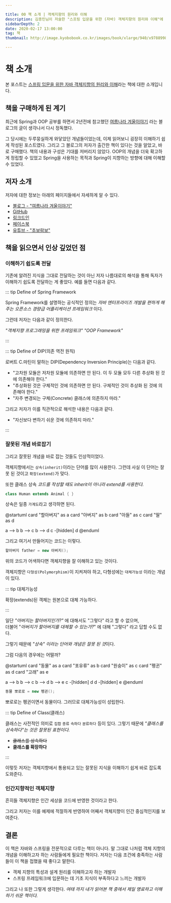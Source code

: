 ```yaml
---

title: 00 책 소개 | 객체지향의 원리와 이해
description: 김종민님이 저술한 "스프링 입문을 위한 (자바) 객체지향의 원리와 이해"에 대한 소개입니다.
sidebarDepth: 2
date: 2020-02-17 13:00:00
tag: 책
thumbnail: http://image.kyobobook.co.kr/images/book/xlarge/940/x9788998139940.jpg

---
```


# 책 소개

본 포스트는 [스프링 입문을 위한 자바 객체지향의 원리와 이해](https://wikibook.co.kr/java-oop-for-spring/)라는 책에 대한 소개입니다.

## 책을 구매하게 된 계기

최근에 Spring과 OOP 공부를 하면서 2년전에 참고했던 [여름나라 겨울이야기](https://expert0226.tistory.com/category/%EA%B0%95%EC%A2%8C/Spring%203.0) 라는 블로그의 글이 생각나서 다시 정독했다.

그 당시에는 두루뭉실하게 와닿았던 개념들이었는데, 이제 읽어보니 굉장히 이해하기 쉽게 작성된 포스트였다.
그리고 그 블로그의 저자가 출간한 책이 있다는 것을 알았고, 바로 구매했다.
책의 내용과 구성은 기대를 저버리지 않았다.
OOP의 개념을 더욱 확고하게 정립할 수 있었고 Spring을 사용하는 목적과 Spring이 지향하는 방향에 대해 이해할 수 있었다.


## 저자 소개

저자에 대한 정보는 아래의 페이지들에서 자세하게 알 수 있다.

- [블로그 - "여름나라 겨울이야기"](https://expert0226.tistory.com/)
- [GitHub](https://github.com/expert0226)
- [링크드인](https://kr.linkedin.com/in/%EC%A2%85%EB%AF%BC-%EA%B9%80-911410100)
- [페이스북](https://www.facebook.com/NoviceRambo)
- [유튜브 - "초보람보"](https://www.youtube.com/channel/UCvQOwKeXLw2jwecuL3bcw0w/videos)

## 책을 읽으면서 인상 깊었던 점

### 이해하기 쉽도록 전달

기존에 알려진 지식을 그대로 전달하는 것이 아닌 저자 나름대로의 해석을 통해 독자가 이해하기 쉽도록 전달하는 게 좋았다.
예를 들면 다음과 같다.

::: tip Define of Spring Framework

Spring Framework를 설명하는 공식적인 정의는 _자바 엔터프라이즈 개발을 편하게 해주는 오픈소스 경량급 어플리케이션 프레임워크_ 이다.

그런데 저자는 다음과 같이 정의한다.

_"객체지향 프로그래밍을 위한 프레임워크"_ _"OOP Framework"_

:::

::: tip Define of DIP(의존 역전 원칙)  

로버트 C.마틴이 말하는 DIP(Dependency Inversion Principle)는 다음과 같다.

- "고차원 모듈은 저차원 모듈에 의존하면 안 된다. 이 두 모듈 모두 다른 추상화 된 것에 의존해야 한다."
- "추상화된 것은 구체적인 것에 의존하면 안 된다. 구체적인 것이 추상화 된 것에 의존해야 한다."
- "자주 변경되는 구체(Concrete) 클래스에 의존하지 마라."

그리고 저자가 이를 직관적으로 해석한 내용은 다음과 같다.

- "자신보다 변하기 쉬운 것에 의존하지 마라."

:::

### 잘못된 개념 바로잡기

그리고 잘못된 개념을 바로 잡는 것들도 인상적이었다.

객체지향에서는 `상속(inherit)`이라는 단어를 많이 사용한다. 그런데 사실 이 단어는 잘못 된 것이고 `확장(extend)`가 맞다.

또한 클래스 상속 _코드를 작성할 때도 inherit이 아니라 extend를 사용한다._

```java
class Human extends Animal { }
```

상속은 일종 `가계도`라고 생각하면 된다.

@startuml
card "할아버지" as a
card "아버지" as b
card "아들" as c
card "딸" as d

a --> b
b --> c
b --> d
c -[hidden] d
@enduml

그리고 여기서 만들어지는 코드는 이렇다.

```java
할아버지 father = new 아버지();
```

위의 코드가 어색하다면 객체지향을 잘 이해하고 있는 것이다.

객체지향은 `다형성(Polymorphism)`이 지켜져야 하고, 다형성에는 `대체가능성` 이라는 개념이 있다.

::: tip 대체가능성

확장(extends)된 객체는 원본으로 대체 가능하다.
 
:::

일단 _"아버지는 할아버지인가?"_ 에 대해서도 "그렇다" 라고 할 수 없으며,\
더불어 "_아버지가 할아버지를 대체할 수 있는가?_" 에 대해 "그렇다" 라고 답할 수도 없다.

그렇기 때문에 *"상속" 이라는 단어와 개념은 잘못 된 것*이다.

그럼 다음의 경우에는 어떨까?

@startuml
card "동물" as a
card "포유류" as b
card "원숭이" as c
card "펭귄" as d
card "고래" as e

a --> b
b --> c
b --> d
b --> e
c -[hidden] d
d -[hidden] e
@enduml

```java
동물 뽀로로 = new 펭귄();
```

뽀로로는 펭귄이면서 동물이다. 그러므로 대체가능성이 성립한다.

::: tip Define of Class(클래스)

클래스는 사전적인 의미로 `집합` `종류` `속하다` `분류하다` 등이 있다.
그렇기 때문에 _"클래스를 상속하다"는 것은 잘못된 표현이다._

- ~~클래스를 상속하다~~
- **클래스를 확장하다**


:::

이렇듯 저자는 객체지향에서 통용되고 있는 잘못된 지식을 이해하기 쉽게 바로 잡도록 도와준다.

### 인간지향적인 객체지향

흔히들 객체지향은 인간 세상을 코드에 반영한 것이라고 한다.

그리고 저자는 이를 예제에 적절하게 반영하여 어째서 객체지향이 인간 중심적인지를 보여준다.

## 결론

이 책은 자바와 스프링을 전문적으로 다루는 책이 아니다.
말 그대로 나처럼 객체 지향의 개념을 이해하고자 하는 사람들에게 필요한 책이다.
저자는 다음 조건에 충족하는 사람들이 이 책을 접했을 때 좋다고 말한다.

- 객체 지향의 특성과 설계 원리를 이해하고자 하는 개발자
- 스프링 프레임워크에 입문하는 데 기초 지식이 부족하다고 느끼는 개발자

그리고 나 또한 그렇게 생각한다.
_여태 까지 내가 읽어본 책 중에서 제일 명료하고 이해하기 쉬운 책이다._
